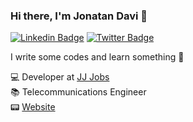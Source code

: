 ### Hi there, I'm Jonatan Davi 👋

[![Linkedin Badge](https://img.shields.io/badge/-LinkedIn-0e76a8?style=flat-square&logo=Linkedin&logoColor=white&link=https://www.linkedin.com/in/jonatan-davi-almeida/)](https://www.linkedin.com/in/jonatan-davi-almeida/)
[![Twitter Badge](https://img.shields.io/badge/-Twitter-00acee?style=flat-square&logo=Twitter&logoColor=white&link=https://twitter.com/jonatandavi5)](https://twitter.com/jonatandavi5) 

I write some codes and learn something 🥃


💻 Developer at [JJ Jobs](https://jjjobs.com.br)<br>
📚 Telecommunications Engineer<br>
📟 [Website](jonatandavi.tk)
<!--
**jonatandavi/jonatandavi** is a ✨ _special_ ✨ repository because its `README.md` (this file) appears on your GitHub profile.

Here are some ideas to get you started:

- 🔭 I’m currently working on ...
- 🌱 I’m currently learning ...
- 👯 I’m looking to collaborate on ...
- 🤔 I’m looking for help with ...
- 💬 Ask me about ...
- 📫 How to reach me: ...
- 😄 Pronouns: ...
- ⚡ Fun fact: ...
-->
